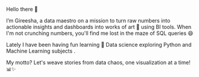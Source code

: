Hello there 👋 

I’m Gireesha, a data maestro on a mission to turn raw numbers into actionable insights and dashboards into works of art 👀 using BI tools. 
When I'm not crunching numbers, you'll find me lost in the maze of SQL queries  😄 

Lately I have been having fun learning 🌱 Data science exploring Python and Machine Learning subjects .

My motto? Let's weave stories from data chaos, one visualization at a time! 📊✨


<!---
gireeshabogineni/gireeshabogineni is a ✨ special ✨ repository because its `README.md` (this file) appears on your GitHub profile.
You can click the Preview link to take a look at your changes.
--->
